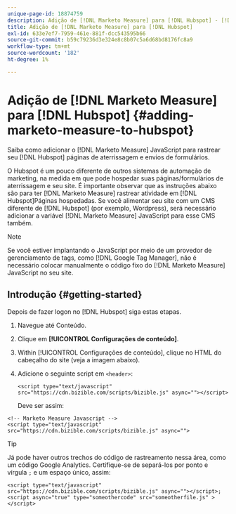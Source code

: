 ```yaml
---
unique-page-id: 18874759
description: Adição de [!DNL Marketo Measure] para [!DNL Hubspot] - [!DNL Marketo Measure] - Documentação do produto
title: Adição de [!DNL Marketo Measure] para [!DNL Hubspot]
exl-id: 633e7ef7-7959-461e-881f-dcc543595b66
source-git-commit: b59c79236d3e324e8c8b07c5a6d68bd8176fc8a9
workflow-type: tm+mt
source-wordcount: '182'
ht-degree: 1%

---
```


# Adição de [!DNL Marketo Measure] para [!DNL Hubspot] {#adding-marketo-measure-to-hubspot}

Saiba como adicionar o [!DNL Marketo Measure] JavaScript para rastrear seu [!DNL Hubspot] páginas de aterrissagem e envios de formulários.

O Hubspot é um pouco diferente de outros sistemas de automação de marketing, na medida em que pode hospedar suas páginas/formulários de aterrissagem e seu site. É importante observar que as instruções abaixo são para ter [!DNL Marketo Measure] rastrear atividade em [!DNL Hubspot]Páginas hospedadas. Se você alimentar seu site com um CMS diferente de [!DNL Hubspot] (por exemplo, Wordpress), será necessário adicionar a variável [!DNL Marketo Measure] JavaScript para esse CMS também.

>[!NOTE]
>
>Se você estiver implantando o JavaScript por meio de um provedor de gerenciamento de tags, como [!DNL Google Tag Manager], não é necessário colocar manualmente o código fixo do [!DNL Marketo Measure] JavaScript no seu site.

## Introdução {#getting-started}

Depois de fazer logon no [!DNL Hubspot] siga estas etapas.

1. Navegue até Conteúdo.

1. Clique em **[!UICONTROL Configurações de conteúdo]**.

1. Within [!UICONTROL Configurações de conteúdo], clique no HTML do cabeçalho do site (veja a imagem abaixo).

1. Adicione o seguinte script em `<header>`:

   `<script type="text/javascript" src="https://cdn.bizible.com/scripts/bizible.js" async=""></script>`

   Deve ser assim:

```text
<!-- Marketo Measure Javascript -->
<script type="text/javascript" src="https://cdn.bizible.com/scripts/bizible.js" async="">
```

>[!TIP]
>
>Já pode haver outros trechos do código de rastreamento nessa área, como um código Google Analytics. Certifique-se de separá-los por ponto e vírgula `;` e um espaço único, assim:
>
>`<script type="text/javascript" src="https://cdn.bizible.com/scripts/bizible.js" async=""></script>; <script async="true" type="someothercode" src="someotherfile.js" ></script>`
